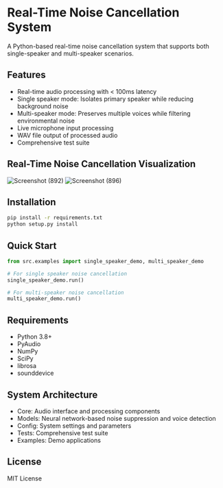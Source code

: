 # Real-Time Noise Cancellation System

A Python-based real-time noise cancellation system that supports both single-speaker and multi-speaker scenarios.

## Features
- Real-time audio processing with < 100ms latency
- Single speaker mode: Isolates primary speaker while reducing background noise
- Multi-speaker mode: Preserves multiple voices while filtering environmental noise
- Live microphone input processing
- WAV file output of processed audio
- Comprehensive test suite

## Real-Time Noise Cancellation Visualization
![Screenshot (892)](https://github.com/user-attachments/assets/bb46730c-f3e1-479e-bbcc-c666b1f91217)
![Screenshot (896)](https://github.com/user-attachments/assets/ca93ef23-dc7b-4069-91f4-30bbbee1ca67)


## Installation
```bash
pip install -r requirements.txt
python setup.py install
```

## Quick Start
```python
from src.examples import single_speaker_demo, multi_speaker_demo

# For single speaker noise cancellation
single_speaker_demo.run()

# For multi-speaker noise cancellation
multi_speaker_demo.run()
```

## Requirements
- Python 3.8+
- PyAudio
- NumPy
- SciPy
- librosa
- sounddevice

## System Architecture
- Core: Audio interface and processing components
- Models: Neural network-based noise suppression and voice detection
- Config: System settings and parameters
- Tests: Comprehensive test suite
- Examples: Demo applications

## License
MIT License
